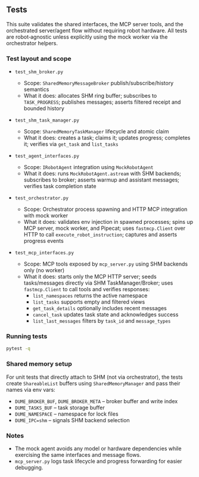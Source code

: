 ## Tests

This suite validates the shared interfaces, the MCP server tools, and the orchestrated server/agent flow without requiring robot hardware. All tests are robot‑agnostic unless explicitly using the mock worker via the orchestrator helpers.

### Test layout and scope

- `test_shm_broker.py`
  - Scope: `SharedMemoryMessageBroker` publish/subscribe/history semantics
  - What it does: allocates SHM ring buffer; subscribes to `TASK_PROGRESS`; publishes messages; asserts filtered receipt and bounded history

- `test_shm_task_manager.py`
  - Scope: `SharedMemoryTaskManager` lifecycle and atomic claim
  - What it does: creates a task; claims it; updates progress; completes it; verifies via `get_task` and `list_tasks`

- `test_agent_interfaces.py`
  - Scope: `IRobotAgent` integration using `MockRobotAgent`
  - What it does: runs `MockRobotAgent.astream` with SHM backends; subscribes to broker; asserts warmup and assistant messages; verifies task completion state

- `test_orchestrator.py`
  - Scope: Orchestrator process spawning and HTTP MCP integration with mock worker
  - What it does: validates env injection in spawned processes; spins up MCP server, mock worker, and Pipecat; uses `fastmcp.Client` over HTTP to call `execute_robot_instruction`; captures and asserts progress events

- `test_mcp_interfaces.py`
  - Scope: MCP tools exposed by `mcp_server.py` using SHM backends only (no worker)
  - What it does: starts only the MCP HTTP server; seeds tasks/messages directly via SHM TaskManager/Broker; uses `fastmcp.Client` to call tools and verifies responses:
    - `list_namespaces` returns the active namespace
    - `list_tasks` supports empty and filtered views
    - `get_task_details` optionally includes recent messages
    - `cancel_task` updates task state and acknowledges success
    - `list_last_messages` filters by `task_id` and `message_types`

### Running tests

```bash
pytest -q
```

### Shared memory setup

For unit tests that directly attach to SHM (not via orchestrator), the tests create `ShareableList` buffers using `SharedMemoryManager` and pass their names via env vars:

- `DUME_BROKER_BUF`, `DUME_BROKER_META` – broker buffer and write index
- `DUME_TASKS_BUF` – task storage buffer
- `DUME_NAMESPACE` – namespace for lock files
- `DUME_IPC=shm` – signals SHM backend selection

### Notes

- The mock agent avoids any model or hardware dependencies while exercising the same interfaces and message flows.
- `mcp_server.py` logs task lifecycle and progress forwarding for easier debugging.